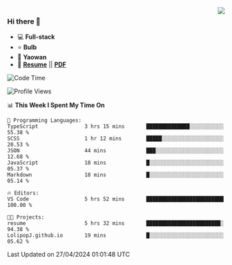 <img align="right" src="https://github-readme-stats.vercel.app/api?username=LolipopJ&show_icons=true&count_private=true&hide_title=true&include_all_commits=true&theme=vue">

### Hi there 👋

- :computer: **Full-stack**
- :star: **Bulb**
- :pill: **Yaowan**
- :milky_way: [**Resume**](https://lolipopj.github.io/resume/) || [**PDF**](https://cdn.jsdelivr.net/gh/lolipopj/resume/export/resume-en.pdf)

<!--START_SECTION:waka-->
![Code Time](http://img.shields.io/badge/Code%20Time-1%2C890%20hrs%2015%20mins-blue)

![Profile Views](http://img.shields.io/badge/Profile%20Views-6-blue)

📊 **This Week I Spent My Time On** 

```text
💬 Programming Languages: 
TypeScript               3 hrs 15 mins       ██████████████░░░░░░░░░░░   55.38 % 
SCSS                     1 hr 12 mins        █████░░░░░░░░░░░░░░░░░░░░   20.53 % 
JSON                     44 mins             ███░░░░░░░░░░░░░░░░░░░░░░   12.68 % 
JavaScript               18 mins             █░░░░░░░░░░░░░░░░░░░░░░░░   05.37 % 
Markdown                 18 mins             █░░░░░░░░░░░░░░░░░░░░░░░░   05.14 % 

🔥 Editors: 
VS Code                  5 hrs 52 mins       █████████████████████████   100.00 % 

🐱‍💻 Projects: 
resume                   5 hrs 32 mins       ████████████████████████░   94.38 % 
LolipopJ.github.io       19 mins             █░░░░░░░░░░░░░░░░░░░░░░░░   05.62 % 
```


 Last Updated on 27/04/2024 01:01:48 UTC
<!--END_SECTION:waka-->
